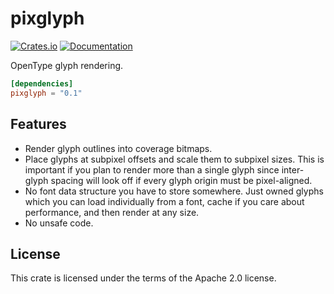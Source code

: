 # pixglyph
[![Crates.io](https://img.shields.io/crates/v/pixglyph.svg)](https://crates.io/crates/pixglyph)
[![Documentation](https://docs.rs/pixglyph/badge.svg)](https://docs.rs/pixglyph)

OpenType glyph rendering.

```toml
[dependencies]
pixglyph = "0.1"
```

## Features
- Render glyph outlines into coverage bitmaps.
- Place glyphs at subpixel offsets and scale them to subpixel sizes. This is
  important if you plan to render more than a single glyph since inter-glyph
  spacing will look off if every glyph origin must be pixel-aligned.
- No font data structure you have to store somewhere. Just owned glyphs
  which you can load individually from a font, cache if you care about
  performance, and then render at any size.
- No unsafe code.

## License
This crate is licensed under the terms of the Apache 2.0 license.
